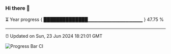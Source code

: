 ### Hi there 👋

⏳ Year progress { ██████████████▁▁▁▁▁▁▁▁▁▁▁▁▁▁▁▁ } 47.75 %

---

⏰ Updated on Sun, 23 Jun 2024 18:21:01 GMT

![Progress Bar CI](https://github.com/liununu/liununu/workflows/Progress%20Bar%20CI/badge.svg)

